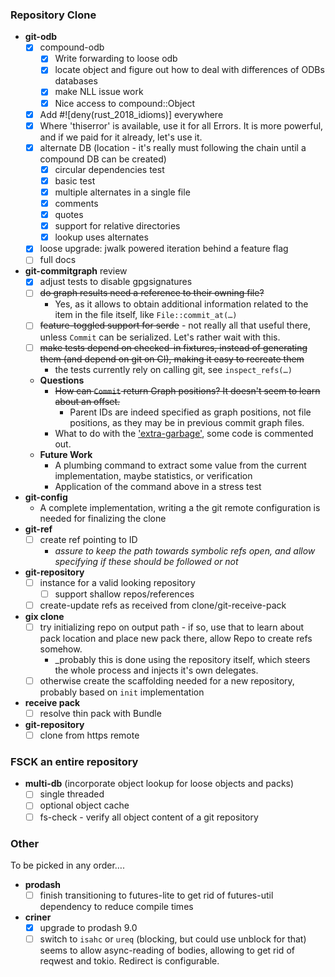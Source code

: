 ### Repository Clone

* **git-odb**
  * [x] compound-odb 
    * [x] Write forwarding to loose odb
    * [x] locate object and figure out how to deal with differences of ODBs databases
    * [x] make NLL issue work
    * [x] Nice access to compound::Object
  * [x] Add #![deny(rust_2018_idioms)] everywhere
  * [x] Where 'thiserror' is available, use it for all Errors. It is more powerful, and if we paid for it already, let's use it.
  * [x] alternate DB (location - it's really must following the chain until a compound DB can be created)
    * [x] circular dependencies test
    * [x] basic test
    * [x] multiple alternates in a single file
    * [x] comments
    * [x] quotes 
    * [x] support for relative directories
    * [x] lookup uses alternates
  * [x] loose upgrade: jwalk powered iteration behind a feature flag
  * [ ] full docs
* **git-commitgraph** review
  * [x] adjust tests to disable gpgsignatures
  * [ ] ~~do graph results need a reference to their owning file?~~
     * Yes, as it allows to obtain additional information related to the item in the file itself, like `File::commit_at(…)`
  * [ ] ~~feature-toggled support for serde~~ - not really all that useful there, unless `Commit` can be serialized. Let's rather wait with this.
  * [ ] ~~make tests depend on checked-in fixtures, instead of generating them (and depend on git on CI), making it easy to recreate them~~
     * the tests currently rely on calling git, see `inspect_refs(…)`
  * **Questions**
    * ~~How can `Commit` return Graph positions? It doesn't seem to learn about an offset.~~
      * Parent IDs are indeed specified as graph positions, not file positions, as they may be in previous commit graph files.
    * What to do with the ['extra-garbage'](https://github.com/Byron/gitoxide/blob/6f90beeb418480f9cd8bb7ae3b5db678b24103cb/git-commitgraph/src/file/init.rs#L248), 
      some code is commented out.
  * **Future Work**
    * A plumbing command to extract some value from the current implementation, maybe statistics, or verification
    * Application of the command above in a stress test
* **git-config**
  * A complete implementation, writing a the git remote configuration is needed for finalizing the clone
* **git-ref**
  * [ ] create ref pointing to ID
      * _assure to keep the path towards symbolic refs open, and allow specifying if these should be followed or not_
* **git-repository**
  * [ ] instance for a valid looking repository
    * [ ] support shallow repos/references
  * [ ] create-update refs as received from clone/git-receive-pack
* **gix clone**
  * [ ] try initializing repo on output path - if so, use that to learn about pack location and place new pack there, allow Repo to create refs somehow.
    * _probably this is done using the repository itself, which steers the whole process and injects it's own delegates.
  * [ ] otherwise create the scaffolding needed for a new repository, probably based on `init` implementation
* **receive pack**
  * [ ] resolve thin pack with Bundle
* **git-repository**
  * [ ] clone from https remote
  
### FSCK an entire repository

* **multi-db** (incorporate object lookup for loose objects and packs)
  * [ ] single threaded
  * [ ] optional object cache
  * [ ] fs-check - verify all object content of a git repository
  
### Other

To be picked in any order….

* **prodash**
  * [ ] finish transitioning to futures-lite to get rid of futures-util dependency to reduce compile times
* **criner**
  * [x] upgrade to prodash 9.0
  * [ ] switch to `isahc` or `ureq` (blocking, but could use unblock for that)
    seems to allow async-reading of bodies, allowing to get rid of reqwest and tokio. Redirect is configurable.

[josh-aug-12]: https://github.com/Byron/gitoxide/issues/1#issuecomment-672566602
